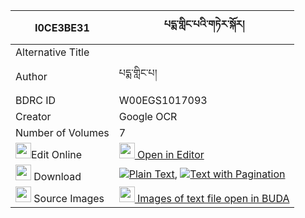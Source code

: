 |I0CE3BE31|པདྨ་གླིང་པའི་གཏེར་སྐོར། 
| --- | --- 
|Alternative Title |
|Author| པདྨ་གླིང་པ།
|BDRC ID | W00EGS1017093
|Creator | Google OCR
|Number of Volumes| 7
|<img width="25" src="https://img.icons8.com/color/25/000000/edit-property.png">Edit Online| [<img width="25" src="https://avatars.githubusercontent.com/u/45091458?s=200&v=4"> Open in Editor](http://editor.openpecha.org/I0CE3BE31)
|<img width="25" src="https://img.icons8.com/fluent/48/000000/download-2.png"/>  Download | [![](https://img.icons8.com/color/20/000000/txt.png)Plain Text](https://github.com/Openpecha/I0CE3BE31/releases/download/v2/pema_lingpa_i_ter_kor_plain_I0CE3BE31.zip), [![](https://img.icons8.com/color/20/000000/txt.png)Text with Pagination](https://github.com/Openpecha/I0CE3BE31/releases/download/v2/pema_lingpa_i_ter_kor_pages_I0CE3BE31.zip)
|<img width="25" src="https://img.icons8.com/plasticine/100/000000/pictures-folder.png"/>  Source Images | [<img width="25" src="https://library.bdrc.io/icons/BUDA-small.svg"> Images of text file open in BUDA](https://library.bdrc.io/show/bdr:W00EGS1017093)
